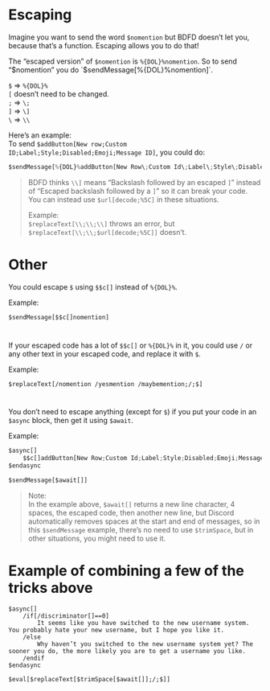 # Escaping
Imagine you want to send the word `$nomention` but BDFD doesn’t let you, because that’s a function. Escaping allows you to do that!

The “escaped version” of `$nomention` is `%{DOL}%nomention`. So to send “$nomention” you do `$sendMessage[%{DOL}%nomention]`.

`$` => `%{DOL}%` \
`[` doesn’t need to be changed. \
`;` => `\;` \
`]` => `\]` \
`\` => `\\`

Here’s an example: \
To send `$addButton[New row;Custom ID;Label;Style;Disabled;Emoji;Message ID]`, you could do:
```js
$sendMessage[%{DOL}%addButton[New Row\;Custom Id\;Label\;Style\;Disabled\;Emoji\;Message Id\]]
```

> BDFD thinks `\\]` means “Backslash followed by an escaped `]`” instead of “Escaped backslash followed by a `]`” so it can break your code. You can instead use `$url[decode;%5C]` in these situations.
> 
> Example: \
> `$replaceText[\\;\\;\\]` throws an error, but `$replaceText[\\;\\;$url[decode;%5C]]` doesn’t.

# Other
You could escape `$` using `$$c[]` instead of `%{DOL}%`.

Example:
```js
$sendMessage[$$c[]nomention]
```

#

If your escaped code has a lot of `$$c[]` or `%{DOL}%` in it, you could use `/` or any other text in your escaped code, and replace it with `$`.

Example:
```
$replaceText[/nomention /yesmention /maybemention;/;$]
```

#

You don’t need to escape anything (except for `$`) if you put your code in an `$async` block, then get it using `$await`.

Example:
```js
$async[]
    $$c[]addButton[New Row;Custom Id;Label;Style;Disabled;Emoji;Message Id]
$endasync

$sendMessage[$await[]]
```

> Note: \
> In the example above, `$await[]` returns a new line character, 4 spaces, the escaped code, then another new line, but Discord automatically removes spaces at the start and end of messages, so in this `$sendMessage` example, there’s no need to use `$trimSpace`, but in other situations, you might need to use it.

# Example of combining a few of the tricks above

```
$async[]
    /if[/discriminator[]==0]
        It seems like you have switched to the new username system. You probably hate your new username, but I hope you like it.
    /else
        Why haven’t you switched to the new username system yet? The sooner you do, the more likely you are to get a username you like.
    /endif
$endasync

$eval[$replaceText[$trimSpace[$await[]];/;$]]
```
